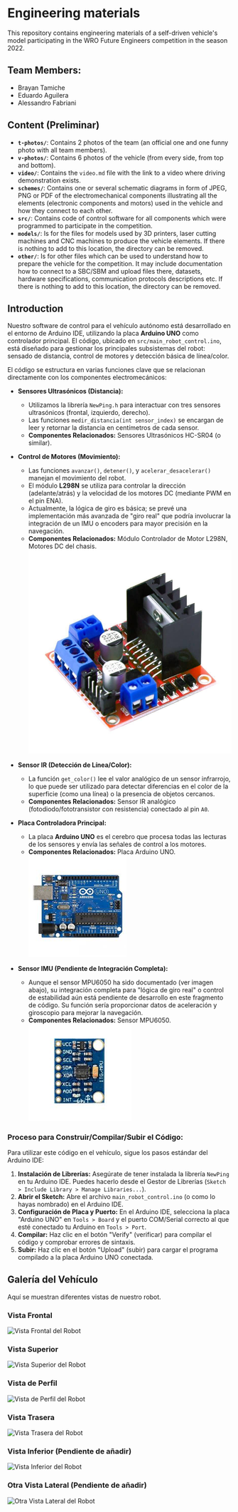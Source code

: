 # Engineering materials

This repository contains engineering materials of a self-driven vehicle's model participating in the WRO Future Engineers competition in the season 2022.

## Team Members:
* Brayan Tamiche
* Eduardo Aguilera
* Alessandro Fabriani

## Content (Preliminar)

* **`t-photos/`**: Contains 2 photos of the team (an official one and one funny photo with all team members).
* **`v-photos/`**: Contains 6 photos of the vehicle (from every side, from top and bottom).
* **`video/`**: Contains the `video.md` file with the link to a video where driving demonstration exists.
* **`schemes/`**: Contains one or several schematic diagrams in form of JPEG, PNG or PDF of the electromechanical components illustrating all the elements (electronic components and motors) used in the vehicle and how they connect to each other.
* **`src/`**: Contains code of control software for all components which were programmed to participate in the competition.
* **`models/`**: Is for the files for models used by 3D printers, laser cutting machines and CNC machines to produce the vehicle elements. If there is nothing to add to this location, the directory can be removed.
* **`other/`**: Is for other files which can be used to understand how to prepare the vehicle for the competition. It may include documentation how to connect to a SBC/SBM and upload files there, datasets, hardware specifications, communication protocols descriptions etc. If there is nothing to add to this location, the directory can be removed.

## Introduction

Nuestro software de control para el vehículo autónomo está desarrollado en el entorno de Arduino IDE, utilizando la placa **Arduino UNO** como controlador principal. El código, ubicado en `src/main_robot_control.ino`, está diseñado para gestionar los principales subsistemas del robot: sensado de distancia, control de motores y detección básica de línea/color.

El código se estructura en varias funciones clave que se relacionan directamente con los componentes electromecánicos:

* **Sensores Ultrasónicos (Distancia):**
    * Utilizamos la librería `NewPing.h` para interactuar con tres sensores ultrasónicos (frontal, izquierdo, derecho).
    * Las funciones `medir_distancia(int sensor_index)` se encargan de leer y retornar la distancia en centímetros de cada sensor.
    * **Componentes Relacionados:** Sensores Ultrasónicos HC-SR04 (o similar).

* **Control de Motores (Movimiento):**
    * Las funciones `avanzar()`, `detener()`, y `acelerar_desacelerar()` manejan el movimiento del robot.
    * El módulo **L298N** se utiliza para controlar la dirección (adelante/atrás) y la velocidad de los motores DC (mediante PWM en el pin ENA).
    * Actualmente, la lógica de giro es básica; se prevé una implementación más avanzada de "giro real" que podría involucrar la integración de un IMU o encoders para mayor precisión en la navegación.
    * **Componentes Relacionados:** Módulo Controlador de Motor L298N, Motores DC del chasis.
    ![Controlador de Motor L298N](./schemes/l298n.jpg)

* **Sensor IR (Detección de Línea/Color):**
    * La función `get_color()` lee el valor analógico de un sensor infrarrojo, lo que puede ser utilizado para detectar diferencias en el color de la superficie (como una línea) o la presencia de objetos cercanos.
    * **Componentes Relacionados:** Sensor IR analógico (fotodiodo/fototransistor con resistencia) conectado al pin `A0`.

* **Placa Controladora Principal:**
    * La placa **Arduino UNO** es el cerebro que procesa todas las lecturas de los sensores y envía las señales de control a los motores.
    * **Componentes Relacionados:** Placa Arduino UNO.
    ![Placa Arduino UNO](./schemes/arduino_uno.jpeg)

* **Sensor IMU (Pendiente de Integración Completa):**
    * Aunque el sensor MPU6050 ha sido documentado (ver imagen abajo), su integración completa para "lógica de giro real" o control de estabilidad aún está pendiente de desarrollo en este fragmento de código. Su función sería proporcionar datos de aceleración y giroscopio para mejorar la navegación.
    * **Componentes Relacionados:** Sensor MPU6050.
    ![Sensor MPU6050](./schemes/mpu6050.jpeg)

### Proceso para Construir/Compilar/Subir el Código:

Para utilizar este código en el vehículo, sigue los pasos estándar del Arduino IDE:
1.  **Instalación de Librerías:** Asegúrate de tener instalada la librería `NewPing` en tu Arduino IDE. Puedes hacerlo desde el Gestor de Librerías (`Sketch > Include Library > Manage Libraries...`).
2.  **Abrir el Sketch:** Abre el archivo `main_robot_control.ino` (o como lo hayas nombrado) en el Arduino IDE.
3.  **Configuración de Placa y Puerto:** En el Arduino IDE, selecciona la placa "Arduino UNO" en `Tools > Board` y el puerto COM/Serial correcto al que esté conectado tu Arduino en `Tools > Port`.
4.  **Compilar:** Haz clic en el botón "Verify" (verificar) para compilar el código y comprobar errores de sintaxis.
5.  **Subir:** Haz clic en el botón "Upload" (subir) para cargar el programa compilado a la placa Arduino UNO conectada.

## Galería del Vehículo

Aquí se muestran diferentes vistas de nuestro robot.

### Vista Frontal
![Vista Frontal del Robot](./v-photos/foto_frontal.jpg)

### Vista Superior
![Vista Superior del Robot](./v-photos/foto_arriba.jpg)

### Vista de Perfil
![Vista de Perfil del Robot](./v-photos/foto_perfil_robot.jpg)

### Vista Trasera
![Vista Trasera del Robot](./v-photos/foto_trasera_robot.jpg)

### Vista Inferior (Pendiente de añadir)
![Vista Inferior del Robot](./v-photos/vehicle_bottom.jpg)

### Otra Vista Lateral (Pendiente de añadir)
![Otra Vista Lateral del Robot](./v-photos/vehicle_side_2.jpg)